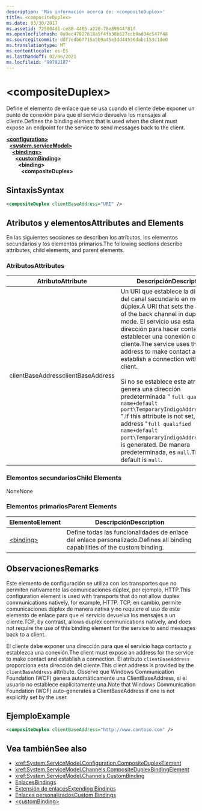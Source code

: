 ```yaml
---
description: 'Más información acerca de: <compositeDuplex>'
title: <compositeDuplex>
ms.date: 03/30/2017
ms.assetid: 725004d1-ce88-4405-a220-78e89844f81f
ms.openlocfilehash: 0a9ec47027618a5f4fb30b627ccb9ad04c547f48
ms.sourcegitcommit: ddf7edb67715a5b9a45e3dd44536dabc153c1de0
ms.translationtype: MT
ms.contentlocale: es-ES
ms.lasthandoff: 02/06/2021
ms.locfileid: "99782187"
---
```

# \<compositeDuplex>

<span data-ttu-id="96a18-102">Define el elemento de enlace que se usa cuando el cliente debe exponer un punto de conexión para que el servicio devuelva los mensajes al cliente.</span><span class="sxs-lookup"><span data-stu-id="96a18-102">Defines the binding element that is used when the client must expose an endpoint for the service to send messages back to the client.</span></span>  
  
[**\<configuration>**](../configuration-element.md)\
&nbsp;&nbsp;[**\<system.serviceModel>**](system-servicemodel.md)\
&nbsp;&nbsp;&nbsp;&nbsp;[**\<bindings>**](bindings.md)\
&nbsp;&nbsp;&nbsp;&nbsp;&nbsp;&nbsp;[**\<customBinding>**](custombinding.md)\
&nbsp;&nbsp;&nbsp;&nbsp;&nbsp;&nbsp;&nbsp;&nbsp;**\<binding>**\
&nbsp;&nbsp;&nbsp;&nbsp;&nbsp;&nbsp;&nbsp;&nbsp;&nbsp;&nbsp;**\<compositeDuplex>**  
  
## <a name="syntax"></a><span data-ttu-id="96a18-103">Sintaxis</span><span class="sxs-lookup"><span data-stu-id="96a18-103">Syntax</span></span>  
  
```xml  
<compositeDuplex clientBaseAddress="URI" />
```  
  
## <a name="attributes-and-elements"></a><span data-ttu-id="96a18-104">Atributos y elementos</span><span class="sxs-lookup"><span data-stu-id="96a18-104">Attributes and Elements</span></span>  

 <span data-ttu-id="96a18-105">En las siguientes secciones se describen los atributos, los elementos secundarios y los elementos primarios.</span><span class="sxs-lookup"><span data-stu-id="96a18-105">The following sections describe attributes, child elements, and parent elements.</span></span>  
  
### <a name="attributes"></a><span data-ttu-id="96a18-106">Atributos</span><span class="sxs-lookup"><span data-stu-id="96a18-106">Attributes</span></span>  
  
|<span data-ttu-id="96a18-107">Atributo</span><span class="sxs-lookup"><span data-stu-id="96a18-107">Attribute</span></span>|<span data-ttu-id="96a18-108">Descripción</span><span class="sxs-lookup"><span data-stu-id="96a18-108">Description</span></span>|  
|---------------|-----------------|  
|<span data-ttu-id="96a18-109">clientBaseAddress</span><span class="sxs-lookup"><span data-stu-id="96a18-109">clientBaseAddress</span></span>|<span data-ttu-id="96a18-110">Un URI que establece la dirección del canal secundario en modo de dúplex.</span><span class="sxs-lookup"><span data-stu-id="96a18-110">A URI that sets the address of the back channel in duplex mode.</span></span> <span data-ttu-id="96a18-111">El servicio usa esta dirección para hacer contacto y establecer una conexión con el cliente.</span><span class="sxs-lookup"><span data-stu-id="96a18-111">The service uses this address to make contact and establish a connection with the client.</span></span><br /><br /> <span data-ttu-id="96a18-112">Si no se establece este atributo, se genera una dirección predeterminada " `full qualified name+default port\TemporaryIndigoAddress\guid` ".</span><span class="sxs-lookup"><span data-stu-id="96a18-112">If this attribute is not set, a default address "`full qualified name+default port\TemporaryIndigoAddress\guid`" is generated.</span></span> <span data-ttu-id="96a18-113">De manera predeterminada, es `null`.</span><span class="sxs-lookup"><span data-stu-id="96a18-113">The default is `null`.</span></span>|  
  
### <a name="child-elements"></a><span data-ttu-id="96a18-114">Elementos secundarios</span><span class="sxs-lookup"><span data-stu-id="96a18-114">Child Elements</span></span>  

 <span data-ttu-id="96a18-115">None</span><span class="sxs-lookup"><span data-stu-id="96a18-115">None</span></span>  
  
### <a name="parent-elements"></a><span data-ttu-id="96a18-116">Elementos primarios</span><span class="sxs-lookup"><span data-stu-id="96a18-116">Parent Elements</span></span>  
  
|<span data-ttu-id="96a18-117">Elemento</span><span class="sxs-lookup"><span data-stu-id="96a18-117">Element</span></span>|<span data-ttu-id="96a18-118">Descripción</span><span class="sxs-lookup"><span data-stu-id="96a18-118">Description</span></span>|  
|-------------|-----------------|  
|[\<binding>](bindings.md)|<span data-ttu-id="96a18-119">Define todas las funcionalidades de enlace del enlace personalizado.</span><span class="sxs-lookup"><span data-stu-id="96a18-119">Defines all binding capabilities of the custom binding.</span></span>|  
  
## <a name="remarks"></a><span data-ttu-id="96a18-120">Observaciones</span><span class="sxs-lookup"><span data-stu-id="96a18-120">Remarks</span></span>  

 <span data-ttu-id="96a18-121">Este elemento de configuración se utiliza con los transportes que no permiten nativamente las comunicaciones dúplex, por ejemplo, HTTP.</span><span class="sxs-lookup"><span data-stu-id="96a18-121">This configuration element is used with transports that do not allow duplex communications natively, for example, HTTP.</span></span> <span data-ttu-id="96a18-122">TCP, en cambio, permite comunicaciones dúplex de manera nativa y no requiere el uso de este elemento de enlace para que el servicio devuelva los mensajes a un cliente.</span><span class="sxs-lookup"><span data-stu-id="96a18-122">TCP, by contrast, allows duplex communications natively, and does not require the use of this binding element for the service to send messages back to a client.</span></span>  
  
 <span data-ttu-id="96a18-123">El cliente debe exponer una dirección para que el servicio haga contacto y establezca una conexión.</span><span class="sxs-lookup"><span data-stu-id="96a18-123">The client must expose an address for the service to make contact and establish a connection.</span></span> <span data-ttu-id="96a18-124">El atributo `clientBaseAddress` proporciona esta dirección del cliente.</span><span class="sxs-lookup"><span data-stu-id="96a18-124">This client address is provided by the `clientBaseAddress` attribute.</span></span> <span data-ttu-id="96a18-125">Observe que Windows Communication Foundation (WCF) genera automáticamente una ClientBaseAddress, si el usuario no establece explícitamente una.</span><span class="sxs-lookup"><span data-stu-id="96a18-125">Note that Windows Communication Foundation (WCF) auto-generates a ClientBaseAddress if one is not explicitly set by the user.</span></span>  
  
## <a name="example"></a><span data-ttu-id="96a18-126">Ejemplo</span><span class="sxs-lookup"><span data-stu-id="96a18-126">Example</span></span>  
  
```xml  
<compositeDuplex clientBaseAddress="http://www.contoso.com" />
```  
  
## <a name="see-also"></a><span data-ttu-id="96a18-127">Vea también</span><span class="sxs-lookup"><span data-stu-id="96a18-127">See also</span></span>

- <xref:System.ServiceModel.Configuration.CompositeDuplexElement>
- <xref:System.ServiceModel.Channels.CompositeDuplexBindingElement>
- <xref:System.ServiceModel.Channels.CustomBinding>
- [<span data-ttu-id="96a18-128">Enlaces</span><span class="sxs-lookup"><span data-stu-id="96a18-128">Bindings</span></span>](../../../wcf/bindings.md)
- [<span data-ttu-id="96a18-129">Extensión de enlaces</span><span class="sxs-lookup"><span data-stu-id="96a18-129">Extending Bindings</span></span>](../../../wcf/extending/extending-bindings.md)
- [<span data-ttu-id="96a18-130">Enlaces personalizados</span><span class="sxs-lookup"><span data-stu-id="96a18-130">Custom Bindings</span></span>](../../../wcf/extending/custom-bindings.md)
- [\<customBinding>](custombinding.md)
